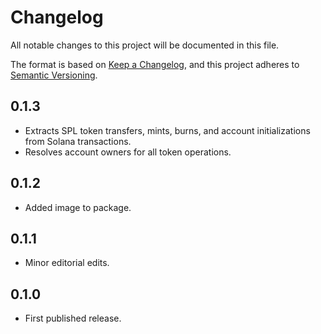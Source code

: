 # Changelog

All notable changes to this project will be documented in this file.

The format is based on [Keep a Changelog](https://keepachangelog.com/en/1.0.0/),
and this project adheres to [Semantic Versioning](https://semver.org/spec/v2.0.0.html).

## 0.1.3

* Extracts SPL token transfers, mints, burns, and account initializations from Solana transactions.
* Resolves account owners for all token operations.

## 0.1.2

* Added image to package.

## 0.1.1

* Minor editorial edits.

## 0.1.0

* First published release.
